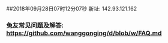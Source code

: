 ##2018年09月28日07时12分07秒 新址: 142.93.121.162
### 兔友常见问题及解答: https://github.com/wanggonging/d/blob/w/FAQ.md
